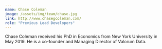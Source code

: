 ```yaml
---
name: Chase Coleman
image: /assets/img/team/chase.jpg
link: http://www.chasegcoleman.com/
role: "Previous Lead Developers"
---
```

Chase Coleman received his PhD in Economics from New York University in May 2019. He is a co-founder and Managing Director of Valorum Data.